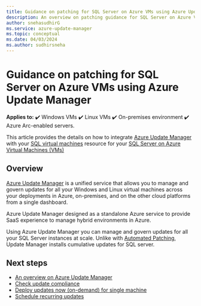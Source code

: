 ```yaml
---
title: Guidance on patching for SQL Server on Azure VMs using Azure Update Manager.
description: An overview on patching guidance for SQL Server on Azure VMs using Azure Update Manager  
author: snehasudhirG
ms.service: azure-update-manager
ms.topic: conceptual
ms.date: 04/03/2024
ms.author: sudhirsneha
---
```


# Guidance on patching for SQL Server on Azure VMs using Azure Update Manager

**Applies to:** :heavy_check_mark: Windows VMs :heavy_check_mark: Linux VMs :heavy_check_mark: On-premises environment :heavy_check_mark: Azure Arc-enabled servers.

This article provides the details on how to integrate [Azure Update Manager](overview.md) with your [SQL virtual machines](/azure/azure-sql/virtual-machines/windows/manage-sql-vm-portal) resource for your [SQL Server on Azure Virtual Machines (VMs)](/azure/azure-sql/virtual-machines/windows/sql-server-on-azure-vm-iaas-what-is-overview)

## Overview

[Azure Update Manager](overview.md) is a unified service that allows you to manage and govern updates for all your Windows and Linux virtual machines across your deployments in Azure, on-premises, and on the other cloud platforms from a single dashboard. 

Azure Update Manager designed as a standalone Azure service to provide SaaS experience to manage hybrid environments in Azure.

Using Azure Update Manager you can manage and govern updates for all your SQL Server instances at scale. Unlike with [Automated Patching](/azure/azure-sql/virtual-machines/windows/automated-patching), Update Manager installs cumulative updates for SQL server.



 
## Next steps
- [An overview on Azure Update Manager](overview.md)
- [Check update compliance](view-updates.md) 
- [Deploy updates now (on-demand) for single machine](deploy-updates.md) 
- [Schedule recurring updates](scheduled-patching.md)
